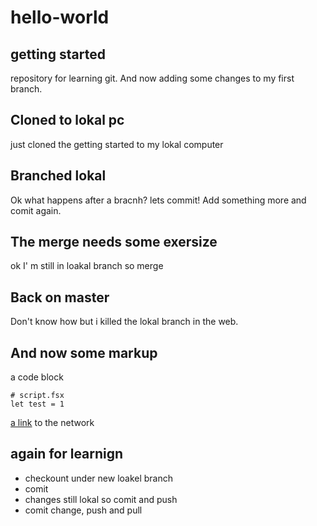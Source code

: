 # hello-world

## getting started

repository for learning git.
And now adding some changes to my first branch.

## Cloned to lokal pc

just cloned the getting started to my lokal computer

## Branched lokal

Ok what happens after a bracnh?
lets commit!
Add something more and comit again.

## The merge needs some exersize

<!--lets do a commit to master-->
ok I' m still in loakal branch so merge

## Back on master

Don't know how but i killed the lokal branch in the web.

## And now some markup

a code block

```f#
# script.fsx
let test = 1
```

[a link](https://github.com/psiLearn/hello-world/network) to the network

## again for learnign

* checkount under new loakel branch
* comit
* changes still lokal so  comit and push
* comit change, push and pull